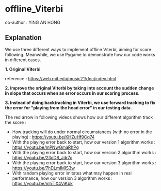 # offline_Viterbi
co-author : YING AN HONG

## Explanation
We use three different ways to implement offline Viterbi, aiming for score following. Meanwhile, we use Pygame to demonstrate how our code works in different cases.

**1. Original Viterbi**

reference : https://web.mit.edu/music21/doc/index.html

**2. Improve the original Viterbi by taking into account the sudden change in slope that occurs when an error occurs in our scoring process.**

**3. Instead of doing backtracking in Viterbi, we use forward tracking to fix the error for "playing from the head error" in our testing data.**

The red arrow in following videos shows how our different algorithm track the score : 
* How tracking will do under normal circumstances (with no error in the playing) : https://youtu.be/KHZuHf9Cq74
* With the playing error back to start, how our version 1 algorithm works : https://youtu.be/mPNwGmaRhPg
* With the playing error back to start, how our version 2 algorithm works : https://youtu.be/23cD8_Jdr7c
* With the playing error back to start, how our version 3 algorithm works : https://youtu.be/7hDLmIMIS3w
* With random playing error imitates what may happen in real performance, how our version 3 algorithm works : https://youtu.be/mhTiX4ViKbk

